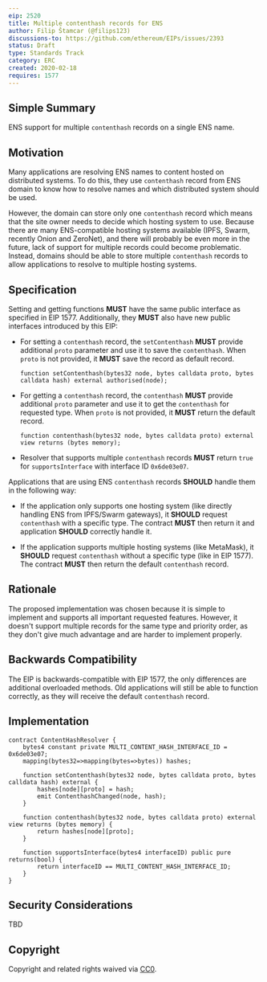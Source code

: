 ```yaml
---
eip: 2520
title: Multiple contenthash records for ENS
author: Filip Štamcar (@filips123)
discussions-to: https://github.com/ethereum/EIPs/issues/2393
status: Draft
type: Standards Track
category: ERC
created: 2020-02-18
requires: 1577
---
```


## Simple Summary
ENS support for multiple `contenthash` records on a single ENS name.

## Motivation
Many applications are resolving ENS names to content hosted on distributed systems. To do this, they use `contenthash` record from ENS domain to know how to resolve names and which distributed system should be used.

However, the domain can store only one `contenthash` record which means that the site owner needs to decide which hosting system to use. Because there are many ENS-compatible hosting systems available (IPFS, Swarm, recently Onion and ZeroNet), and there will probably be even more in the future, lack of support for multiple records could become problematic. Instead, domains should be able to store multiple `contenthash` records to allow applications to resolve to multiple hosting systems.

## Specification
Setting and getting functions **MUST** have the same public interface as specified in EIP 1577. Additionally, they **MUST** also have new public interfaces introduced by this EIP:

* For setting a `contenthash` record, the `setContenthash` **MUST** provide additional `proto` parameter and use it to save the `contenthash`. When `proto` is not provided, it **MUST** save the record as default record.

  ```solidity
  function setContenthash(bytes32 node, bytes calldata proto, bytes calldata hash) external authorised(node);
  ```

* For getting a `contenthash` record, the `contenthash` **MUST** provide additional `proto` parameter and use it to get the `contenthash` for requested type. When `proto` is not provided, it **MUST** return the default record.

  ```solidity
  function contenthash(bytes32 node, bytes calldata proto) external view returns (bytes memory);
  ```

* Resolver that supports multiple `contenthash` records **MUST** return `true` for `supportsInterface` with interface ID `0x6de03e07`.

Applications that are using ENS `contenthash` records **SHOULD** handle them in the following way:

* If the application only supports one hosting system (like directly handling ENS from IPFS/Swarm gateways), it **SHOULD** request `contenthash` with a specific type. The contract **MUST** then return it and application **SHOULD** correctly handle it.

* If the application supports multiple hosting systems (like MetaMask), it **SHOULD** request `contenthash` without a specific type (like in EIP 1577). The contract **MUST** then return the default `contenthash` record.

## Rationale
The proposed implementation was chosen because it is simple to implement and supports all important requested features. However, it doesn't support multiple records for the same type and priority order, as they don't give much advantage and are harder to implement properly.

## Backwards Compatibility
The EIP is backwards-compatible with EIP 1577, the only differences are additional overloaded methods. Old applications will still be able to function correctly, as they will receive the default `contenthash` record.

## Implementation
```solidity
contract ContentHashResolver {
    bytes4 constant private MULTI_CONTENT_HASH_INTERFACE_ID = 0x6de03e07;
    mapping(bytes32=>mapping(bytes=>bytes)) hashes;

    function setContenthash(bytes32 node, bytes calldata proto, bytes calldata hash) external {
        hashes[node][proto] = hash;
        emit ContenthashChanged(node, hash);
    }

    function contenthash(bytes32 node, bytes calldata proto) external view returns (bytes memory) {
        return hashes[node][proto];
    }

    function supportsInterface(bytes4 interfaceID) public pure returns(bool) {
        return interfaceID == MULTI_CONTENT_HASH_INTERFACE_ID;
    }
}
```

## Security Considerations
TBD

## Copyright
Copyright and related rights waived via [CC0](https://creativecommons.org/publicdomain/zero/1.0/).
